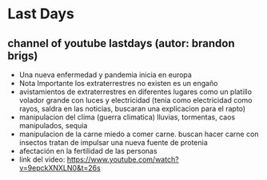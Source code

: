 # Last Days
## channel of youtube lastdays (autor: brandon brigs)
+ Una nueva enfermedad y pandemia inicia en europa
+ Nota Importante los extraterrestres no existen es un engaño
+ avistamientos de extraterrestres en diferentes lugares como un platillo volador grande con luces y electricidad
(tenia como electricidad como rayos, saldra en las noticias, buscaran una explicacion para el rapto)
+ manipulacion del clima (guerra climatica) lluvias, tormentas, caos manipulados, sequia
+ manipulacion de la carne miedo a comer carne. buscan hacer carne con insectos tratan de impulsar una nueva fuente de protenia
+ afectación en la fertilidad de las personas
+ link del video: https://www.youtube.com/watch?v=9epckXNXLN0&t=26s
